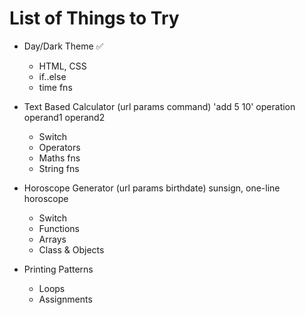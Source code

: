 # List of Things to Try

- Day/Dark Theme ✅
  - HTML, CSS
  - if..else
  - time fns

- Text Based Calculator (url params command) 'add 5 10' operation operand1 operand2
  - Switch
  - Operators
  - Maths fns
  - String fns
  
- Horoscope Generator (url params birthdate) sunsign, one-line horoscope
  - Switch
  - Functions
  - Arrays
  - Class & Objects

- Printing Patterns
  - Loops
  - Assignments
